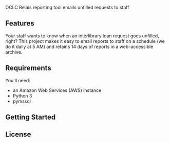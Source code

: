 OCLC Relais reporting tool emails unfilled requests to staff

## Features

Your staff wants to know when an interlibrary loan request goes unfilled, right?  This project makes it easy to email reports to staff on a schedule (we do it daily at 5 AM) and retains 14 days of reports in a web-accessible archive.

## Requirements

You'll need: 
- an Amazon Web Services (AWS) instance
- Python 3
- pymssql 

## Getting Started

## License 



